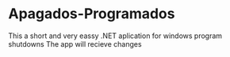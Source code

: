 # Apagados-Programados
This a short and very eassy .NET aplication for windows program shutdowns
The app will recieve changes
